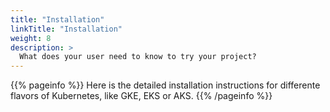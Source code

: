 ```yaml
---
title: "Installation"
linkTitle: "Installation"
weight: 8
description: >
  What does your user need to know to try your project?
---
```


{{% pageinfo %}}
Here is the detailed installation instructions for differente flavors of Kubernetes, like GKE, EKS or AKS.
{{% /pageinfo %}}
